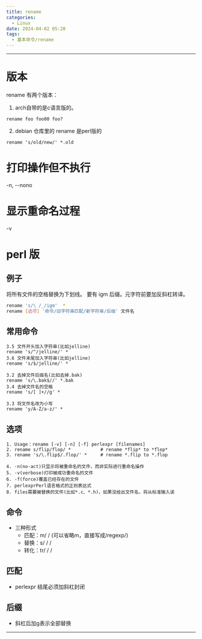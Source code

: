 ```yaml
---
title: rename
categories:
  - Linux
date: 2024-04-02 05:20
tags:
  - 基本命令/rename
---
```


---
# 版本
rename 有两个版本：
1. arch自带的是c语言版的。
```shell
rename foo foo00 foo?
```
2. debian 仓库里的 rename 是perl版的
```shell
rename 's/old/new/' *.old
```

# 打印操作但不执行
-n, --nono	
# 显示重命名过程
-v					

# perl 版

## 例子
将所有文件的空格替换为下划线。
要有 igm 后缀。元字符前要加反斜杠转译。
```bash
rename 's/\ /_/igm'  *
rename [选项] '命令/旧字符串匹配/新字符串/后缀' 文件名
```

## 常用命令
```shell
3.5 文件开头加入字符串(比如jelline)  
rename 's/^/jelline/' *  
3.6 文件末尾加入字符串(比如jelline)  
rename 's/$/jelline/' *

3.2 去掉文件后缀名(比如去掉.bak)  
rename 's/\.bak$//' *.bak
3.4 去掉文件名的空格  
rename 's/[ ]+//g' *

3.3 将文件名改为小写  
rename 'y/A-Z/a-z/' *
```

## 选项
```shell
1. Usage：rename [-v] [-n] [-f] perlexpr [filenames]
2. rename s/flip/flop/ *           # rename *flip* to *flop*
3. rename 's/\.flip$/.flop/' *     # rename *.flip to *.flop

4. -n(no-act)只显示将被重命名的文件，而非实际进行重命名操作
5. -v(verbose)打印被成功重命名的文件
6. -f(force)覆盖已经存在的文件
7. perlexprPerl语言格式的正则表达式
8. files需要被替换的文件(比如*.c、*.h)，如果没给出文件名，将从标准输入读
```
## 命令
- 三种形式
	- 匹配：m/ /  (可以省略m，直接写成/regexp/)
	- 替换：s/ / / 
	- 转化：tr/ / /
## 匹配
- perlexpr 结尾必须加斜杠封闭
## 后缀
- 斜杠后加g表示全部替换



---
